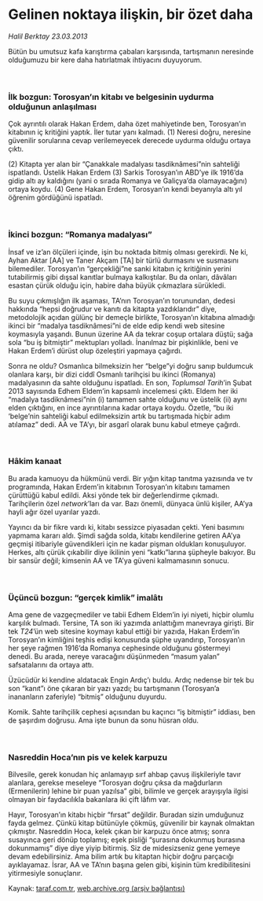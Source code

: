 # Gelinen noktaya ilişkin, bir özet daha

*Halil Berktay 23.03.2013*

<div class="yazi"><p>Bütün bu umutsuz kafa karıştırma çabaları karşısında, tartışmanın neresinde olduğumuzu bir kere daha hatırlatmak ihtiyacını duyuyorum.<br/><br/><br/></p>
<h3>İlk bozgun: Torosyan’ın kitabı ve belgesinin uydurma olduğunun anlaşılması</h3>
<p>Çok ayrıntılı olarak Hakan Erdem, daha özet mahiyetinde ben, Torosyan’ın kitabının iç kritiğini yaptık. İler tutar yanı kalmadı. (1) Neresi doğru, neresine güvenilir sorularına cevap verilemeyecek derecede uydurma olduğu ortaya çıktı. </p>
<p>(2) Kitapta yer alan bir “Çanakkale madalyası tasdiknâmesi”nin sahteliği ispatlandı. Üstelik Hakan Erdem (3) Sarkis Torosyan’ın ABD’ye ilk 1916’da gidip altı ay kaldığını (yani o sırada Romanya ve Galiçya’da olamayacağını) ortaya koydu. (4) Gene Hakan Erdem, Torosyan’ın kendi beyanıyla altı yıl öğrenim gördüğünü ispatladı.<br/><br/><br/></p>
<h3>İkinci bozgun: “Romanya madalyası”</h3>
<p>İnsaf ve iz’an ölçüleri içinde, işin bu noktada bitmiş olması gerekirdi. Ne ki, Ayhan Aktar [AA] ve Taner Akçam [TA] bir türlü durmasını ve susmasını bilemediler. Torosyan’ın “gerçekliği”ne sanki kitabın iç kritiğinin yerini tutabilirmiş gibi dışsal kanıtlar bulmaya kalkıştılar. Bu da onları, dâvâları esastan çürük olduğu için, habire daha büyük çıkmazlara sürükledi. </p>
<p>Bu suyu çıkmışlığın ilk aşaması, TA’nın Torosyan’ın torunundan, dedesi hakkında “hepsi doğrudur ve kanıtı da kitapta yazdıklarıdır” diye, metodolojik açıdan gülünç bir demeçle birlikte, Torosyan’ın kitabına almadığı ikinci bir “madalya tasdiknâmesi”ni de elde edip kendi web sitesine koymasıyla yaşandı. Bunun üzerine AA da tekrar coşup ortalara düştü; sağa sola “bu iş bitmiştir” mektupları yolladı. İnanılmaz bir pişkinlikle, beni ve Hakan Erdem’i dürüst olup özeleştiri yapmaya çağırdı.</p>
<p>Sonra ne oldu? Osmanlıca bilmeksizin her “belge”yi doğru sanıp buldumcuk olanlara karşı, bir dizi ciddî Osmanlı tarihçisi bu ikinci (Romanya) madalyasının da sahte olduğunu ispatladı. En son, <i>Toplumsal Tarih</i>’in Şubat 2013 sayısında Edhem Eldem’in kapsamlı incelemesi çıktı. Eldem her iki “madalya tasdiknâmesi”nin (i) tamamen sahte olduğunu ve üstelik (ii) aynı elden çıktığını, en ince ayrıntılarına kadar ortaya koydu. Özetle, “bu iki ‘belge’nin sahteliği kabul edilmeksizin artık bu tartışmada hiçbir adım atılamaz” dedi. AA ve TA’yı, bir asgarî olarak bunu kabul etmeye çağırdı.<br/><br/><br/></p>
<h3>Hâkim kanaat</h3>
<p>Bu arada kamuoyu da hükmünü verdi. Bir yığın kitap tanıtma yazısında ve tv programında, Hakan Erdem’in kitabının Torosyan’ın kitabını tamamen çürüttüğü kabul edildi. Aksi yönde tek bir değerlendirme çıkmadı. Tarihçilerin özel <i>network</i>’ları da var. Bazı önemli, dünyaca ünlü kişiler, AA’ya hayli ağır özel uyarılar yazdı. </p>
<p>Yayıncı da bir fikre vardı ki, kitabı sessizce piyasadan çekti. Yeni basımını yapmama kararı aldı. Şimdi sağda solda, kitabı kendilerine getiren AA’ya geçmişi itibariyle güvendikleri için ne kadar pişman oldukları konuşuluyor. Herkes, altı çürük çıkabilir diye ikilinin yeni “katkı”larına şüpheyle bakıyor. Bu bir sansür değil; kimsenin AA ve TA’ya güveni kalmamasının sonucu.<br/><br/><br/></p>
<h3>Üçüncü bozgun: “gerçek kimlik” imalâtı</h3>
<p>Ama gene de vazgeçmediler ve tabii Edhem Eldem’in iyi niyeti, hiçbir olumlu karşılık bulmadı. Tersine, TA son iki yazımda anlattığım manevraya girişti. Bir tek <i>T24</i>’ün web sitesine koymayı kabul ettiği bir yazıda, Hakan Erdem’in Torosyan’ın kimliğini teşhis edişi konusunda şüphe uyandırıp, Torosyan’ın her şeye rağmen 1916’da Romanya cephesinde olduğunu göstermeyi denedi. Bu arada, nereye varacağını düşünmeden “masum yalan” safsatalarını da ortaya attı. </p>
<p>Üzücüdür ki kendine aldatacak Engin Ardıç’ı buldu. Ardıç nedense bir tek bu son “kanıt”ı öne çıkaran bir yazı yazdı; bu tartışmanın (Torosyan’a inananların zaferiyle) “bitmiş” olduğunu duyurdu. </p>
<p>Komik. Sahte tarihçilik cephesi açısından bu kaçıncı “iş bitmiştir” iddiası, ben de şaşırdım doğrusu. Ama işte bunun da sonu hüsran oldu.<br/><br/><br/></p>
<h3>Nasreddin Hoca’nın pis ve kelek karpuzu</h3>
<p>Bilvesile, gerek konudan hiç anlamayıp sırf ahbap çavuş ilişkileriyle tavır alanlara, gerekse meseleye “Torosyan doğru çıksa da mağdurların (Ermenilerin) lehine bir puan yazılsa” gibi, bilimle ve gerçek arayışıyla ilgisi olmayan bir faydacılıkla bakanlara iki çift lâfım var.</p>
<p>Hayır, Torosyan’ın kitabı hiçbir “fırsat” değildir. Buradan sizin umduğunuz fayda gelmez. Çünkü kitap bütünüyle çökmüş, güvenilir bir kaynak olmaktan çıkmıştır. Nasreddin Hoca, kelek çıkan bir karpuzu önce atmış; sonra susayınca geri dönüp toplamış; eşek pisliği “şurasına dokunmuş burasına dokunmamış” diye diye yiyip bitirmiş. Siz de midesizseniz gene yemeye devam edebilirsiniz. Ama bilim artık bu kitaptan hiçbir doğru parçacığı ayıklayamaz. İsrar, AA ve TA’nın başına gelen gibi, kişinin tüm kredibilitesini yitirmesiyle sonuçlanır.</p>
</div>

Kaynak: [taraf.com.tr](http://www.taraf.com.tr/halil-berktay/makale-gelinen-noktaya-iliskin-bir-ozet-daha.htm), [web.archive.org (arşiv bağlantısı)](http://web.archive.org/web/20130807110315/http://www.taraf.com.tr/halil-berktay/makale-gelinen-noktaya-iliskin-bir-ozet-daha.htm)
